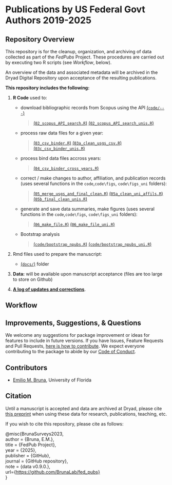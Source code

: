 # Publications by US Federal Govt Authors 2019-2025

## Repository Overview

This repository is for the cleanup, organization, and archiving of data collected as part of the _FedPubs_ Project. These procedures are carried out by executing two R scripts (see _Workflow_, below). 

An overview of the data and associated metadata will be archived in the Dryad Digital Repository upon acceptance of the resulting publications.

**This repository includes the following:**

1. **R Code** used to:
    - download bibliographic records from Scopus using the API [(`code/---`)](code/---)
      
      > [(`02_scopus_API_search.R`)](02_scopus_API_search.R)
      > [(`02_scopus_API_search_unis.R`)](02_scopus_API_search_unis.R)
    
    - process raw data files for a given year:
      
      > [(`03_csv_binder.R`)](03_csv_binder.R)
      > [(`03a_clean_usgs_csv.R`)](03a_clean_usgs_csv.R)
      > [(`03c_csv_binder_unis.R`)](03c_csv_binder_unis.R)
      
    - process bind data files accross years:
      
      > [(`04_csv_binder_cross_years.R`)](04_csv_binder_cross_years.R)
  
    - correct / make changes to author, affiliation, and publication records  (uses several functions in the `code`,`code\figs`, `code\figs_uni` folders):
      
      > [(`05_merge_usgs_and_final_clean.R`)](05_merge_usgs_and_final_clean.R)
      > [(`05a_clean_uni_affils.R`)](05a_clean_uni_affils.R)
      > [(`05b_final_clean_unis.R`)](05b_final_clean_unis.R)
    
    - generate and save data summaries, make figures (uses several functions in the `code`,`code\figs`, `code\figs_uni` folders):
      
      > [(`06_make_file.R`)](06_make_file.R)
      > [(`06_make_file_uni.R`)](06_make_file_uni.R) 
      
    - Bootstrap analysis
    
      > [(`code/bootstrap_npubs.R`)](code/bootstrap_npubs.R)
      > [(`code/bootstrap_npubs_uni.R`)](code/bootstrap_npubs_uni.R)
    
2. Rmd files used to prepare the manuscript:   

    - [(`docs/`)](docs/) folder
    
3. **Data:** will be available upon manuscript acceptance (files are too large to store on Github)
    
  
4. [**A log of updates and corrections**](NEWS.md).

## Workflow


## Improvements, Suggestions, & Questions

We welcome any suggestions for package improvement or ideas for features to include in future versions. If you have Issues, Feature Requests and Pull Requests, [here is how to contribute](CONTRIBUTING.md). We expect everyone contributing to the package to abide by our [Code of Conduct](CODE_OF_CONDUCT.md).

## Contributors

-   [Emilio M. Bruna](https://github.com/embruna), University of Florida


## Citation

Until a manuscript is accepted and data are archived at Dryad, please cite [this preprint](https://osf.io/preprints/metaarxiv/4hfe9_v1) when using these data for research, publications, teaching, etc.


If you wish to cite this repository, please cite as follows:


@misc{BrunaSurveys2023,  
  author = {Bruna, E.M.},  
  title = {FedPub Project},  
  year = {2025},  
  publisher = {GitHub},  
  journal = {GitHub repository},  
  note = {data v0.9.0.},  
  url={https://github.com/BrunaLab/fed_pubs}  
}  

